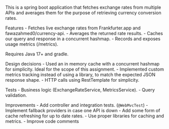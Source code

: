 This is a spring boot application that fetches exchange rates from multiple APIs and averages them for the purpose of retrieving currency conversion rates.

Features
    - Fetches live exchange rates from Frankfurter.app and fawazahmed0/currency-api.
    - Averages the returned rate results.
    - Caches our query and response in a concurrent hashmap.
    - Records and exposes usage metrics (/metrics).

Requires Java 17+ and gradle.

Design decisions
    - Used an in memory cache with a concurrent hashmap for simplicity. Ideal for the scope of this assignment.
    - Implemented custom metrics tracking instead of using a library, to match the expected JSON response shape.
    - HTTP calls using RestTemplate for simplicity.

Tests
    - Business logic (ExchangeRateService, MetricsService).
    - Query validation.

Improvements
    - Add controller and integration tests. (`@WebMvcTest`)
    - Implement fallback providers in case one API is down
    - Add some form of cache refreshing for up to date rates.
    - Use proper libraries for caching and metrics.
    - Improve code comments